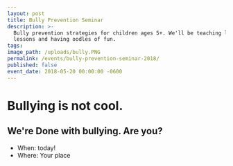 ```yaml
---
layout: post
title: Bully Prevention Seminar
description: >-
  Bully prevention strategies for children ages 5+. We'll be teaching life
  lessons and having oodles of fun.
tags:
image_path: /uploads/bully.PNG
permalink: /events/bully-prevention-seminar-2018/
published: false
event_date: 2018-05-20 00:00:00 -0600
---
```


# Bullying is not cool.

## We're Done with bullying. Are you?

* When: today!
* Where: Your place